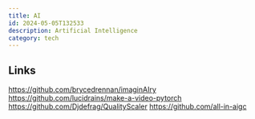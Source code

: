 ```yaml
---
title: AI
id: 2024-05-05T132533
description: Artificial Intelligence
category: tech
---
```


## Links
https://github.com/brycedrennan/imaginAIry
https://github.com/lucidrains/make-a-video-pytorch
https://github.com/Djdefrag/QualityScaler
https://github.com/all-in-aigc
